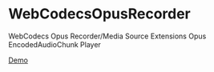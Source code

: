 # WebCodecsOpusRecorder
WebCodecs Opus Recorder/Media Source Extensions Opus EncodedAudioChunk Player

[Demo](https://guest271314.github.io/WebCodecsOpusRecorder/webcodecs-opus-recorder-mse-player.html)
